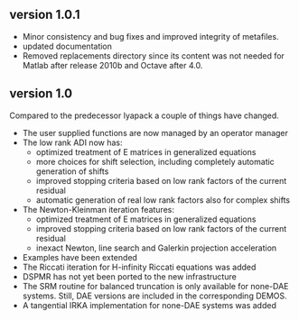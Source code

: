 ## version 1.0.1
- Minor consistency and bug fixes and improved integrity of metafiles.
- updated documentation 
- Removed replacements directory since its content was not needed for Matlab
after release 2010b and Octave after 4.0.

## version 1.0
Compared to the predecessor lyapack a couple of things have changed.
- The user supplied functions are now managed by an operator manager
- The low rank ADI now has:
  - optimized treatment of E matrices in generalized equations
  - more choices for shift selection, including completely automatic generation of shifts
  - improved stopping criteria based on low rank factors of the current residual
  - automatic generation of real low rank factors also for complex shifts
- The Newton-Kleinman iteration features:
  - optimized treatment of E matrices in generalized equations
  - improved stopping criteria based on low rank factors of the current residual
  - inexact Newton, line search and Galerkin projection acceleration
- Examples have been extended
- The Riccati iteration for H-infinity Riccati equations was added
- DSPMR has not yet been ported to the new infrastructure
- The SRM routine for balanced truncation is only available for none-DAE systems. Still, DAE versions are included in the corresponding DEMOS.
- A tangential IRKA implementation for none-DAE systems was added
